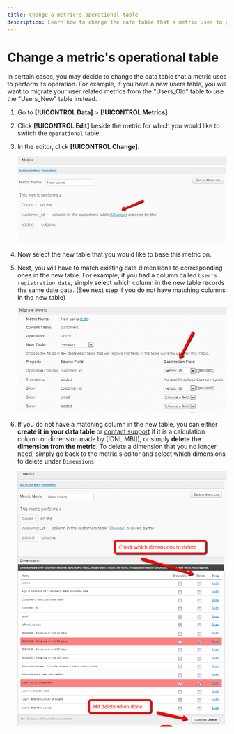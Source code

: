 ```yaml
---
title: Change a metric's operational table
description: Learn how to change the data table that a metric uses to perform its operation.
---
```

# Change a metric's operational table

In certain cases, you may decide to change the data table that a metric uses to perform its operation. For example, if you have a new users table, you will want to migrate your user related metrics from the  "Users\_Old" table to use the "Users\_New" table instead.

1. Go to **[!UICONTROL Data]** > **[!UICONTROL Metrics]**
1. Click **[!UICONTROL Edit]** beside the metric for which you would like to switch the `operational` table.
1. In the editor, click **[!UICONTROL Change]**.

    ![](../../assets/change-metrics-1.png)
1. Now select the new table that you would like to base this metric on.
1. Next, you will have to match existing data dimensions to corresponding ones in the new table. For example, if you had a column called `User's registration date`, simply select which column in the new table records the same date data. (See next step if you do not have matching columns in the new table)

    ![](../../assets/change-metrics-2.png)

1. If you do not have a matching column in the new table, you can either **create it in your data table** or [contact support](../../guide-overview.md) if it is a calculation column or dimension made by [!DNL MBI]), or simply **delete the dimension from the metric**. To delete a dimension that you no longer need, simply go back to the metric's editor and select which dimensions to delete under `Dimensions`.

    ![](../../assets/change-metrics-3.png)
